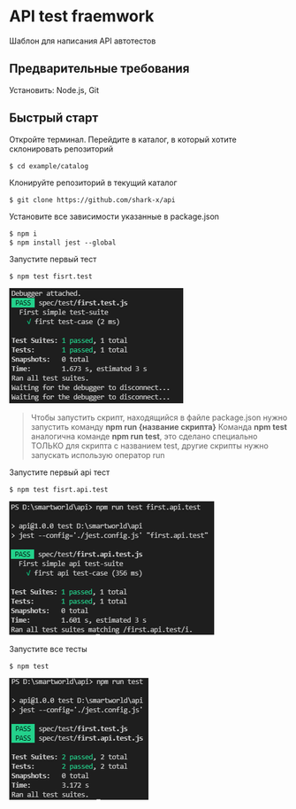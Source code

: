 # API test fraemwork

Шаблон для написания API автотестов

## Предварительные требования
Установить: Node.js, Git

## Быстрый старт
Откройте терминал. Перейдите в каталог, в который хотите склонировать репозиторий 

    $ cd example/catalog

Клонируйте репозиторий в текущий каталог

    $ git clone https://github.com/shark-x/api

Установите все зависимости указанные в package.json

    $ npm i
    $ npm install jest --global  

Запустите первый тест 

    $ npm test fisrt.test

![Картинка не загрузилась](/img/result1.png "Результат запуска")

> Чтобы запустить скрипт, находящийся в файле package.json нужно запустить команду **npm run {название скрипта}**
> Команда **npm test** аналогична команде **npm run test**, это сделано специально ТОЛЬКО для скрипта с названием test, другие скрипты нужно запускать использую оператор run

Запустите первый api тест 

    $ npm test fisrt.api.test

![Картинка не загрузилась](/img/result2.png "Результат запуска")

Запустите все тесты

    $ npm test

![Картинка не загрузилась](/img/result3.png "Результат запуска")

